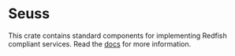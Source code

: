 # Seuss

This crate contains standard components for implementing Redfish compliant
services. Read the [docs](https://docs.rs/seuss) for more information.
